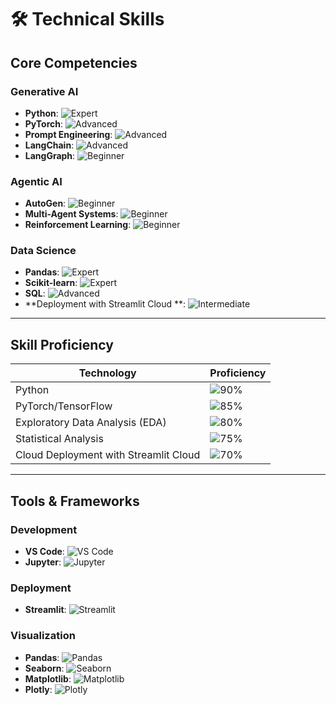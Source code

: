 # 🛠️ Technical Skills

## Core Competencies

### Generative AI
- **Python**: ![Expert](https://img.shields.io/badge/Expert-3776AB?logo=python)
- **PyTorch**: ![Advanced](https://img.shields.io/badge/Advanced-EE4C2C?logo=pytorch)
- **Prompt Engineering**: ![Advanced](https://img.shields.io/badge/Advanced-FFD700)
- **LangChain**: ![Advanced](https://img.shields.io/badge/Advanced-00A67E)
- **LangGraph**: ![Beginner](https://img.shields.io/badge/Beginner-FFD43B)


### Agentic AI
- **AutoGen**: ![Beginner](https://img.shields.io/badge/Beginner-FFD43B)
- **Multi-Agent Systems**: ![Beginner](https://img.shields.io/badge/Beginner-FFD43B)
- **Reinforcement Learning**: ![Beginner](https://img.shields.io/badge/Beginner-FFD43B)


### Data Science
- **Pandas**: ![Expert](https://img.shields.io/badge/Expert-150458?logo=pandas)
- **Scikit-learn**: ![Expert](https://img.shields.io/badge/Expert-F7931E)
- **SQL**: ![Advanced](https://img.shields.io/badge/Advanced-003B57?logo=postgresql)
- **Deployment with Streamlit Cloud **: ![Intermediate](https://img.shields.io/badge/Intermediate-FF9E0F)

---
## Skill Proficiency

| **Technology**           | **Proficiency** |
|---------------------------|-----------------|
| Python                   | ![90%](https://img.shields.io/badge/Proficiency-90%25-brightgreen) |
| PyTorch/TensorFlow       | ![85%](https://img.shields.io/badge/Proficiency-85%25-green) |
| Exploratory Data Analysis (EDA)          | ![80%](https://img.shields.io/badge/Proficiency-80%25-yellowgreen) |
| Statistical Analysis           | ![75%](https://img.shields.io/badge/Proficiency-75%25-yellow) |
| Cloud Deployment with Streamlit Cloud          | ![70%](https://img.shields.io/badge/Proficiency-70%25-orange) |

---

## Tools & Frameworks

### Development
- **VS Code**: ![VS Code](https://img.shields.io/badge/VS_Code-007ACC?logo=visual-studio-code)
- **Jupyter**: ![Jupyter](https://img.shields.io/badge/Jupyter-F37626?logo=jupyter)

### Deployment
- **Streamlit**: ![Streamlit](https://img.shields.io/badge/Streamlit-FF4B4B?logo=streamlit&logoColor=white)

### Visualization
- **Pandas**: ![Pandas](https://img.shields.io/badge/Pandas-150458?logo=pandas&logoColor=white)
- **Seaborn**: ![Seaborn](https://img.shields.io/badge/Seaborn-2686C6)
- **Matplotlib**: ![Matplotlib](https://img.shields.io/badge/Matplotlib-11557C?logo=matplotlib)
- **Plotly**: ![Plotly](https://img.shields.io/badge/Plotly-3F4F75?logo=plotly)

